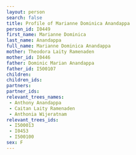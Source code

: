 ```yaml
---
layout: person
search: false
title: Profile of Marianne Dominica Anandappa
person_id: I0449
first_name: Marianne Dominica
last_name: Anandappa
full_name: Marianne Dominica Anandappa
mother: Theodora Laity Ramenaden
mother_id: I0446
father: Dominic Marian Anandappa
father_id: I500107
children:
children_ids:
partners:
partner_ids:
relevant_trees_names:
 - Anthony Anandappa
 - Caitan Laity Ramenaden
 - Anthonia Wijeratnam
relevant_trees_ids:
 - I500013
 - I0453
 - I500100
sex: F
---
```


